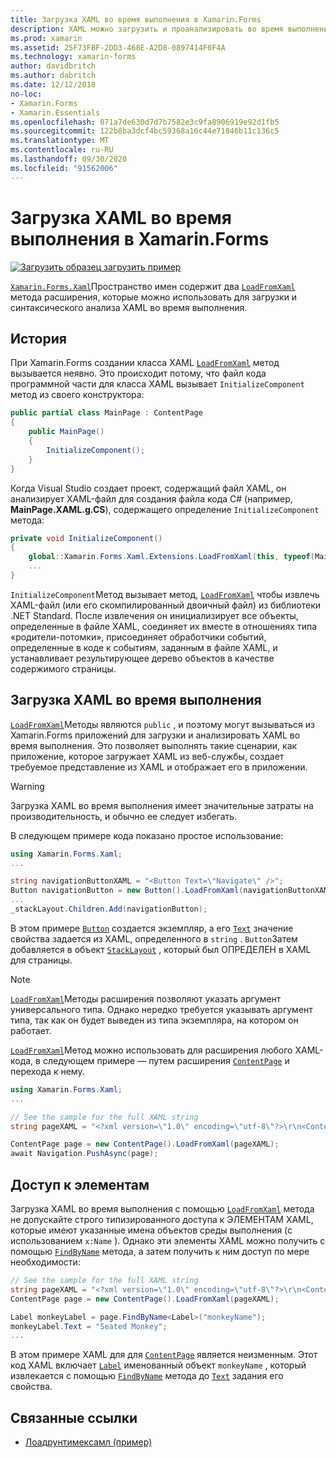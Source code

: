 ```yaml
---
title: Загрузка XAML во время выполнения в Xamarin.Forms
description: XAML можно загрузить и проанализировать во время выполнения с помощью методов расширения Лоадфромксамл.
ms.prod: xamarin
ms.assetid: 25F73FBF-2DD3-468E-A2D8-0897414F0F4A
ms.technology: xamarin-forms
author: davidbritch
ms.author: dabritch
ms.date: 12/12/2018
no-loc:
- Xamarin.Forms
- Xamarin.Essentials
ms.openlocfilehash: 071a7de630d7d7b7582e3c9fa8906919e92d1fb5
ms.sourcegitcommit: 122b8ba3dcf4bc59368a16c44e71846b11c136c5
ms.translationtype: MT
ms.contentlocale: ru-RU
ms.lasthandoff: 09/30/2020
ms.locfileid: "91562006"
---
```

# <a name="loading-xaml-at-runtime-in-no-locxamarinforms"></a>Загрузка XAML во время выполнения в Xamarin.Forms

[![Загрузить образец](~/media/shared/download.png) загрузить пример](https://docs.microsoft.com/samples/xamarin/xamarin-forms-samples/xaml-loadruntimexaml)

[`Xamarin.Forms.Xaml`](xref:Xamarin.Forms.Xaml)Пространство имен содержит два [`LoadFromXaml`](xref:Xamarin.Forms.Xaml.Extensions.LoadFromXaml*) метода расширения, которые можно использовать для загрузки и синтаксического анализа XAML во время выполнения.

## <a name="background"></a>История

При Xamarin.Forms создании класса XAML [`LoadFromXaml`](xref:Xamarin.Forms.Xaml.Extensions.LoadFromXaml*) метод вызывается неявно. Это происходит потому, что файл кода программной части для класса XAML вызывает `InitializeComponent` метод из своего конструктора:

```csharp
public partial class MainPage : ContentPage
{
    public MainPage()
    {
        InitializeComponent();
    }
}
```

Когда Visual Studio создает проект, содержащий файл XAML, он анализирует XAML-файл для создания файла кода C# (например, **MainPage.XAML.g.CS**), содержащего определение `InitializeComponent` метода:

```csharp
private void InitializeComponent()
{
    global::Xamarin.Forms.Xaml.Extensions.LoadFromXaml(this, typeof(MainPage));
    ...
}
```

`InitializeComponent`Метод вызывает метод, [`LoadFromXaml`](xref:Xamarin.Forms.Xaml.Extensions.LoadFromXaml*) чтобы извлечь XAML-файл (или его скомпилированный двоичный файл) из библиотеки .NET Standard. После извлечения он инициализирует все объекты, определенные в файле XAML, соединяет их вместе в отношениях типа «родители-потомки», присоединяет обработчики событий, определенные в коде к событиям, заданным в файле XAML, и устанавливает результирующее дерево объектов в качестве содержимого страницы.

## <a name="loading-xaml-at-runtime"></a>Загрузка XAML во время выполнения

[`LoadFromXaml`](xref:Xamarin.Forms.Xaml.Extensions.LoadFromXaml*)Методы являются `public` , и поэтому могут вызываться из Xamarin.Forms приложений для загрузки и анализировать XAML во время выполнения. Это позволяет выполнять такие сценарии, как приложение, которое загружает XAML из веб-службы, создает требуемое представление из XAML и отображает его в приложении.

> [!WARNING]
> Загрузка XAML во время выполнения имеет значительные затраты на производительность, и обычно ее следует избегать.

В следующем примере кода показано простое использование:

```csharp
using Xamarin.Forms.Xaml;
...

string navigationButtonXAML = "<Button Text=\"Navigate\" />";
Button navigationButton = new Button().LoadFromXaml(navigationButtonXAML);
...
_stackLayout.Children.Add(navigationButton);
```

В этом примере [`Button`](xref:Xamarin.Forms.Button) создается экземпляр, а его [`Text`](xref:Xamarin.Forms.Button.Text) значение свойства задается из XAML, определенного в `string` . `Button`Затем добавляется в объект [`StackLayout`](xref:Xamarin.Forms.StackLayout) , который был ОПРЕДЕЛЕН в XAML для страницы.

> [!NOTE]
> [`LoadFromXaml`](xref:Xamarin.Forms.Xaml.Extensions.LoadFromXaml*)Методы расширения позволяют указать аргумент универсального типа. Однако нередко требуется указывать аргумент типа, так как он будет выведен из типа экземпляра, на котором он работает.

[`LoadFromXaml`](xref:Xamarin.Forms.Xaml.Extensions.LoadFromXaml*)Метод можно использовать для расширения любого XAML-кода, в следующем примере — путем расширения [`ContentPage`](xref:Xamarin.Forms.ContentPage) и перехода к нему.

```csharp
using Xamarin.Forms.Xaml;
...

// See the sample for the full XAML string
string pageXAML = "<?xml version=\"1.0\" encoding=\"utf-8\"?>\r\n<ContentPage xmlns=\"http://xamarin.com/schemas/2014/forms\"\nxmlns:x=\"http://schemas.microsoft.com/winfx/2009/xaml\"\nx:Class=\"LoadRuntimeXAML.CatalogItemsPage\"\nTitle=\"Catalog Items\">\n</ContentPage>";

ContentPage page = new ContentPage().LoadFromXaml(pageXAML);
await Navigation.PushAsync(page);
```

## <a name="accessing-elements"></a>Доступ к элементам

Загрузка XAML во время выполнения с помощью [`LoadFromXaml`](xref:Xamarin.Forms.Xaml.Extensions.LoadFromXaml*) метода не допускайте строго типизированного доступа к ЭЛЕМЕНТАМ XAML, которые имеют указанные имена объектов среды выполнения (с использованием `x:Name` ). Однако эти элементы XAML можно получить с помощью [`FindByName`](xref:Xamarin.Forms.NameScopeExtensions.FindByName*) метода, а затем получить к ним доступ по мере необходимости:

```csharp
// See the sample for the full XAML string
string pageXAML = "<?xml version=\"1.0\" encoding=\"utf-8\"?>\r\n<ContentPage xmlns=\"http://xamarin.com/schemas/2014/forms\"\nxmlns:x=\"http://schemas.microsoft.com/winfx/2009/xaml\"\nx:Class=\"LoadRuntimeXAML.CatalogItemsPage\"\nTitle=\"Catalog Items\">\n<StackLayout>\n<Label x:Name=\"monkeyName\"\n />\n</StackLayout>\n</ContentPage>";
ContentPage page = new ContentPage().LoadFromXaml(pageXAML);

Label monkeyLabel = page.FindByName<Label>("monkeyName");
monkeyLabel.Text = "Seated Monkey";
...
```

В этом примере XAML для для [`ContentPage`](xref:Xamarin.Forms.ContentPage) является неизменным. Этот код XAML включает [`Label`](xref:Xamarin.Forms.Label) именованный объект `monkeyName` , который извлекается с помощью [`FindByName`](xref:Xamarin.Forms.NameScopeExtensions.FindByName*) метода до [`Text`](xref:Xamarin.Forms.Label.Text) задания его свойства.

## <a name="related-links"></a>Связанные ссылки

- [Лоадрунтимексамл (пример)](/samples/xamarin/xamarin-forms-samples/xaml-loadruntimexaml)